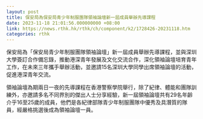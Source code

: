 ```yaml
---
layout: post
title: 保安局為保安局青少年制服團隊領袖論壇新一屆成員舉辦先導課程
date: 2023-11-18 21:01:56.000000000 +08:00
link: https://news.rthk.hk/rthk/ch/component/k2/1728426-20231118.htm
categories: rthk
---
```


保安局為「保安局青少年制服團隊領袖論壇」新一屆成員舉辦先導課程，並與深圳大學簽訂合作備忘錄，推動港深青年發展及文化交流合作，深化領袖論壇培育青年工作，在未來三年攜手舉辦活動，並邀請15名深圳大學同學出席領袖論壇的活動，促進港深青年交流。

領袖論壇為期兩日一夜的先導課程在香港警察學院舉行，除了紀律、體能和團隊訓練外，亦邀請多名不同界別的傑出人士分享經驗，新一屆領袖論壇共有29名年齡介乎16至25歲的成員，他們是各紀律部隊青少年制服團隊中優秀及具潛質的隊員，經嚴格挑選後成為領袖論壇一員。

